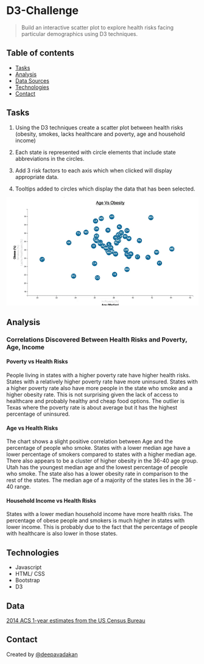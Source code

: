 # D3-Challenge

>  Build an interactive scatter plot to explore health risks facing particular demographics using D3 techniques.


## Table of contents
* [Tasks](#Tasks)
* [Analysis](#Analysis)
* [Data Sources](#data)
* [Technologies](#technologies)
* [Contact](#Contact)


## Tasks

1.  Using the D3 techniques create a scatter plot between health risks (obesity, smokes, lacks healthcare and poverty, age and household income)

2.  Each state is represented with circle elements that include state abbreviations in the circles.

3.  Add 3 risk factors to each axis which when clicked will display appropriate data.

4.  Tooltips added to circles which display the data that has been selected.

![Scatter Plot](assets/images/D3.gif)


## Analysis

### Correlations Discovered Between Health Risks and Poverty, Age, Income
#### Poverty vs Health Risks
People living in states with a higher poverty rate have higher health risks. States with a relatively higher poverty rate have more uninsured. States with a higher poverty rate also have more people in the state who smoke and a higher obesity rate. This is not surprising given the lack of access to healthcare and probably healthy and cheap food options. The outlier is Texas where the poverty rate is about average but it has the highest percentage of uninsured.

#### Age vs Health Risks
The chart shows a slight positive correlation between Age and the percentage of people who smoke. States with a lower median age have a lower percentage of smokers compared to states with a higher median age. There also appears to be a cluster of higher obesity in the 36-40 age group. Utah has the youngest median age and the lowest percentage of people who smoke. The state also has a lower obesity rate in comparison to the rest of the states. The median age of a majority of the states lies in the 36 - 40 range.

#### Household Income vs Health Risks
States with a lower median household income have more health risks. The percentage of obese people and smokers is much higher in states with lower income. This is probably due to the fact that the percentage of people with healthcare is also lower in those states.

## Technologies
* Javascript
* HTML/ CSS
* Bootstrap
* D3

## Data
[2014 ACS 1-year estimates from the US Census Bureau](assets/data/data.csv)

## Contact
Created by [@deepavadakan](https://github.com/)